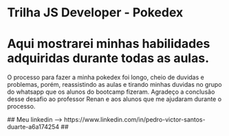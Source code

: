# Trilha JS Developer - Pokedex

# Aqui mostrarei minhas habilidades adquiridas durante todas as aulas. #

<p>
    O processo para fazer a minha pokedex foi longo, cheio de duvidas e problemas, porém, reassistindo as aulas  e tirando minhas duvidas no grupo do whatsapp que os alunos do bootcamp fizeram.
    Agradeço a conclusão desse desafio ao professor Renan e aos alunos que me ajudaram durante o processo.
</p>
## Meu linkedin --> https://www.linkedin.com/in/pedro-victor-santos-duarte-a6a174254 ##
